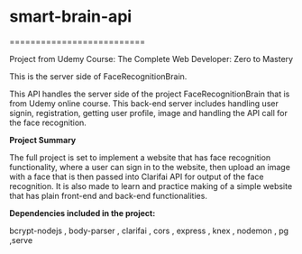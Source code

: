 # smart-brain-api
==========================







Project from Udemy Course: The Complete Web Developer: Zero to Mastery

This is the server side of FaceRecognitionBrain.

This API handles the server side of the project FaceRecognitionBrain that is from Udemy online course. This back-end server includes handling user signin, registration, getting user profile, image and handling the API call for the face recognition.


**Project Summary**

The full project is set to implement a website that has face recognition functionality, where a user can sign in to the website, then upload an image with a face that is then passed into Clarifai API for output of the face recognition. It is also made to learn and practice making of a simple website that has plain front-end and back-end functionalities.


**Dependencies included in the project:**

bcrypt-nodejs , body-parser , clarifai , cors , express , knex , nodemon , pg ,serve





